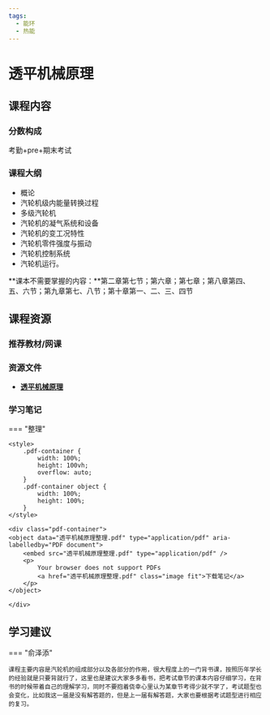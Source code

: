 ```yaml
---
tags:
  - 能环
  - 热能
---
```


# 透平机械原理

## 课程内容

### 分数构成

考勤+pre+期末考试

### 课程大纲

- 概论
- 汽轮机级内能量转换过程
- 多级汽轮机
- 汽轮机的凝气系统和设备
- 汽轮机的变工况特性
- 汽轮机零件强度与振动
- 汽轮机控制系统
- 汽轮机运行。

**课本不需要掌握的内容：**第二章第七节；第六章；第七章；第八章第四、五、六节；第九章第七、八节；第十章第一、二、三、四节


## 课程资源

### 推荐教材/网课

### 资源文件

- [**透平机械原理**](https://pan.baidu.com/s/1D7Xq53lctIP_mcASYXVtGw?pwd=jy7t)

### 学习笔记

=== "整理"

    <style>
        .pdf-container {
            width: 100%;
            height: 100vh;
            overflow: auto;
        }
        .pdf-container object {
            width: 100%;
            height: 100%;
        }
    </style>

    <div class="pdf-container">
    <object data="透平机械原理整理.pdf" type="application/pdf" aria-labelledby="PDF document">
        <embed src="透平机械原理整理.pdf" type="application/pdf" />
        <p>
            Your browser does not support PDFs
            <a href="透平机械原理整理.pdf" class="image fit">下载笔记</a>
        </p>
    </object>

    </div>

## 学习建议

=== "俞泽添"

    课程主要内容是汽轮机的组成部分以及各部分的作用，很大程度上的一门背书课，按照历年学长的经验就是只要背就行了，这里也是建议大家多多看书，把考试章节的课本内容仔细学习，在背书的时候带着自己的理解学习，同时不要抱着侥幸心里认为某章节考得少就不学了，考试题型也会变化，比如我这一届是没有解答题的，但是上一届有解答题，大家也要根据考试题型进行相应的复习。







